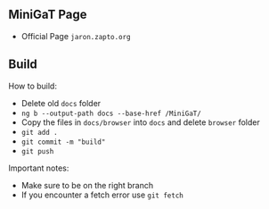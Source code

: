 ## MiniGaT Page
- Official Page `jaron.zapto.org`

## Build

How to build:
- Delete old `docs` folder
- `ng b --output-path docs --base-href /MiniGaT/`
- Copy the files in `docs/browser` into `docs` and delete `browser` folder
- `git add .`
- `git commit -m "build"`
- `git push`

Important notes:
- Make sure to be on the right branch
- If you encounter a fetch error use `git fetch`
